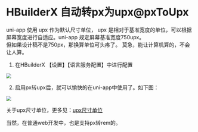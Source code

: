 # HBuilderX 自动转px为upx@pxToUpx

uni-app 使用 upx 作为默认尺寸单位， upx 是相对于基准宽度的单位，可以根据屏幕宽度进行自适应。uni-app 规定屏幕基准宽度750upx。  
但如果设计稿不是750px，那换算单位可头疼了。
莫急，能让计算机算的，不会让人算。
  
1. 在HBuilderX 【设置】【语言服务配置】中进行配置  

<img src="/static/snapshots/tutorial/upx_1.png" style="zoom: 80%;" />

2. 启用px转upx后，就可以愉快的在uni-app中使用了。如下图：

<img src="/static/snapshots/tutorial/upx_2.png" style="zoom: 80%;" />

关于upx尺寸单位，更多见：[upx尺寸单位](https://uniapp.dcloud.io/frame?id=%E5%B0%BA%E5%AF%B8%E5%8D%95%E4%BD%8D)  

当然，在普通web开发中，也是支持px转rem的。
